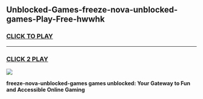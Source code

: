 
## Unblocked-Games-freeze-nova-unblocked-games-Play-Free-hwwhk
<h3>
<a href="https://premium76.site?title=freeze-nova-unblocked-games&ref=22A">CLICK TO PLAY</a></h3>
<hr>

<h3>
<a href="https://premium76.site?title=freeze-nova-unblocked-games&ref=22A">CLICK 2 PLAY</a>
  
</h3>

<a href="https://premium76.site?title=freeze-nova-unblocked-games&ref=22A"><img src="https://clearcache.store/games.png"></a>


**freeze-nova-unblocked-games games unblocked: Your Gateway to Fun and Accessible Online Gaming**
